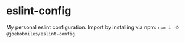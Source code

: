 # eslint-config

My personal eslint configuration. Import by installing via npm: `npm i -D @joebobmiles/eslint-config`.
